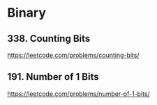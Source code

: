 # Binary

## 338. Counting Bits

https://leetcode.com/problems/counting-bits/

## 191. Number of 1 Bits

https://leetcode.com/problems/number-of-1-bits/
